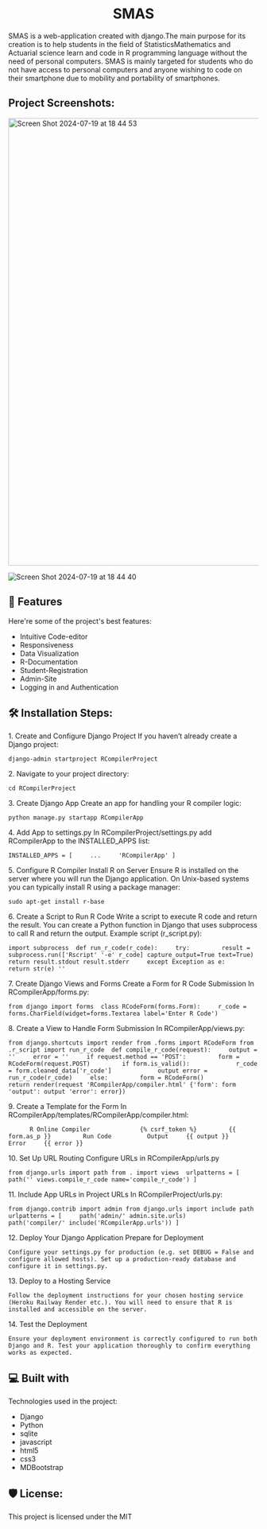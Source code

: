 <h1 id="title" align="center">SMAS</h1>

<p id="description">SMAS is a web-application created with django.The main purpose for its creation is to help students in the field of StatisticsMathematics and Actuarial science learn and code in R programming language without the need of personal computers. SMAS is mainly targeted for students who do not have access to personal computers and anyone wishing to code on their smartphone due to mobility and portability of smartphones.</p>

<h2>Project Screenshots:</h2>

<img src="https://github.com/user-attachments/assets/91b546a4-fff9-460a-92cb-977e1ac974b8" alt="Screen Shot 2024-07-19 at 18 44 53" width="900" height="auto">


![Screen Shot 2024-07-19 at 18 44 40](https://github.com/user-attachments/assets/8142a624-8fd4-40fd-9695-ddab25f87f2a)

  
  
<h2>🧐 Features</h2>

Here're some of the project's best features:

*   Intuitive Code-editor
*   Responsiveness
*   Data Visualization
*   R-Documentation
*   Student-Registration
*   Admin-Site
*   Logging in and Authentication

<h2>🛠️ Installation Steps:</h2>

<p>1. Create and Configure Django Project If you haven’t already create a Django project:</p>

```
django-admin startproject RCompilerProject
```

<p>2. Navigate to your project directory:</p>

```
cd RCompilerProject
```

<p>3. Create Django App Create an app for handling your R compiler logic:</p>

```
python manage.py startapp RCompilerApp
```

<p>4. Add App to settings.py In RCompilerProject/settings.py add RCompilerApp to the INSTALLED_APPS list:</p>

```
INSTALLED_APPS = [     ...     'RCompilerApp' ]
```

<p>5. Configure R Compiler Install R on Server Ensure R is installed on the server where you will run the Django application. On Unix-based systems you can typically install R using a package manager:</p>

```
sudo apt-get install r-base
```

<p>6. Create a Script to Run R Code Write a script to execute R code and return the result. You can create a Python function in Django that uses subprocess to call R and return the output. Example script (r_script.py):</p>

```
import subprocess  def run_r_code(r_code):     try:         result = subprocess.run(['Rscript' '-e' r_code] capture_output=True text=True)         return result.stdout result.stderr     except Exception as e:         return str(e) ''
```

<p>7. Create Django Views and Forms Create a Form for R Code Submission In RCompilerApp/forms.py:</p>

```
from django import forms  class RCodeForm(forms.Form):     r_code = forms.CharField(widget=forms.Textarea label='Enter R Code')
```

<p>8. Create a View to Handle Form Submission In RCompilerApp/views.py:</p>

```
from django.shortcuts import render from .forms import RCodeForm from .r_script import run_r_code  def compile_r_code(request):     output = ''     error = ''     if request.method == 'POST':         form = RCodeForm(request.POST)         if form.is_valid():             r_code = form.cleaned_data['r_code']             output error = run_r_code(r_code)     else:         form = RCodeForm()          return render(request 'RCompilerApp/compiler.html' {'form': form 'output': output 'error': error})
```

<p>9. Create a Template for the Form In RCompilerApp/templates/RCompilerApp/compiler.html:</p>

```
      R Online Compiler              {% csrf_token %}         {{ form.as_p }}         Run Code          Output     {{ output }}     Error     {{ error }}  
```

<p>10. Set Up URL Routing Configure URLs in RCompilerApp/urls.py</p>

```
from django.urls import path from . import views  urlpatterns = [     path('' views.compile_r_code name='compile_r_code') ]
```

<p>11. Include App URLs in Project URLs In RCompilerProject/urls.py:</p>

```
from django.contrib import admin from django.urls import include path  urlpatterns = [     path('admin/' admin.site.urls)     path('compiler/' include('RCompilerApp.urls')) ]
```

<p>12. Deploy Your Django Application Prepare for Deployment</p>

```
Configure your settings.py for production (e.g. set DEBUG = False and configure allowed hosts). Set up a production-ready database and configure it in settings.py.
```

<p>13. Deploy to a Hosting Service</p>

```
Follow the deployment instructions for your chosen hosting service (Heroku Railway Render etc.). You will need to ensure that R is installed and accessible on the server.
```

<p>14. Test the Deployment</p>

```
Ensure your deployment environment is correctly configured to run both Django and R. Test your application thoroughly to confirm everything works as expected.
```

  
  
<h2>💻 Built with</h2>

Technologies used in the project:

*   Django
*   Python
*   sqlite
*   javascript
*   html5
*   css3
*   MDBootstrap

<h2>🛡️ License:</h2>

This project is licensed under the MIT
